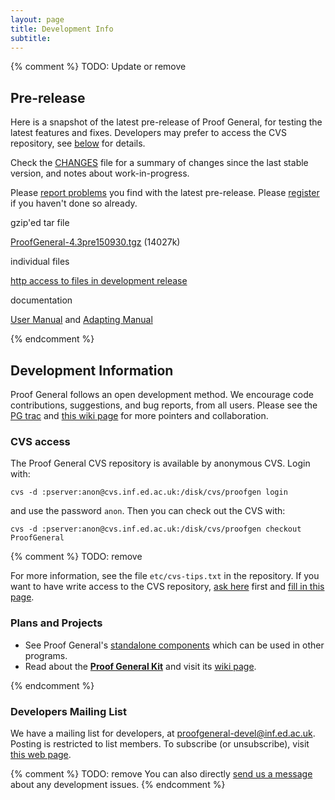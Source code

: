 ```yaml
---
layout: page
title: Development Info
subtitle:
---
```


{% comment %} TODO: Update or remove

## Pre-release

Here is a snapshot of the latest pre-release of Proof General, for
testing the latest features and fixes. Developers may prefer to access
the CVS repository, see [below](devel#anoncvs) for details.

Check the
[CHANGES](http://proofgeneral.inf.ed.ac.uk/fileshow.php?file=releases%2FProofGeneral-4.3pre150930%2FCHANGES)
file for a summary of changes since the last stable version, and notes
about work-in-progress.

Please [report problems](http://proofgeneral.inf.ed.ac.uk/trac) you find with the latest pre-release.
Please [register](register) if you haven't done so already.

gzip'ed tar file

[ProofGeneral-4.3pre150930.tgz](http://proofgeneral.inf.ed.ac.uk/releases/ProofGeneral-4.3pre150930.tgz)
(14027k)

individual files

[http access to files in development
release](http://proofgeneral.inf.ed.ac.uk/releases/ProofGeneral-latest/)

documentation

[User Manual](userman-latest.html) and [Adapting
Manual](adaptingman-latest.html)

{% endcomment %}


## Development Information

Proof General follows an open development method.
We encourage code contributions, suggestions, and bug reports, from all
users.
Please see the [PG trac](http://proofgeneral.inf.ed.ac.uk/trac) and
[this wiki page](https://wiki.inf.ed.ac.uk/PG/ProofGeneralDevelopment)
for more pointers and collaboration.

### CVS access

The Proof General CVS repository is available by anonymous CVS. Login
with:

`cvs -d :pserver:anon@cvs.inf.ed.ac.uk:/disk/cvs/proofgen login`

and use the password `anon`. Then you can check out the CVS with:

`cvs -d :pserver:anon@cvs.inf.ed.ac.uk:/disk/cvs/proofgen checkout ProofGeneral`


{% comment %} TODO: remove

For more information, see the file `etc/cvs-tips.txt` in the repository.
If you want to have write access to the CVS repository, [ask
here](feedback) first and [fill in this
page](http://www.inf.ed.ac.uk/systems/cvs/new/).

### Plans and Projects

-   See Proof General's [standalone components](components) which can be
    used in other programs.
-   Read about the **[Proof General Kit](http://proofgeneral.inf.ed.ac.uk/kit)**
	and visit its [wiki page](https://wiki.inf.ed.ac.uk/PG/ProofGeneralKit).

{% endcomment %}


### Developers Mailing List

We have a mailing list for developers, at
<proofgeneral-devel@inf.ed.ac.uk>.
Posting is restricted to list members. To subscribe (or unsubscribe),
visit [this web page](http://lists.informatics.ed.ac.uk/mailman/listinfo/proofgeneral-devel).

{% comment %} TODO: remove
You can also directly [send us a message](feedback) about any development
issues.
{% endcomment %}
